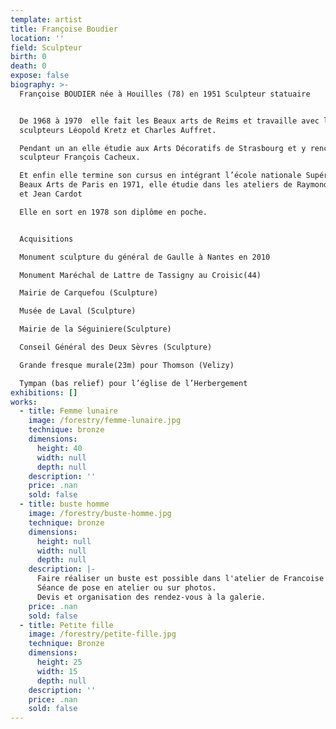 ```yaml
---
template: artist
title: Françoise Boudier
location: ''
field: Sculpteur
birth: 0
death: 0
expose: false
biography: >-
  Françoise BOUDIER née à Houilles (78) en 1951 Sculpteur statuaire


  De 1968 à 1970  elle fait les Beaux arts de Reims et travaille avec les
  sculpteurs Léopold Kretz et Charles Auffret.

  Pendant un an elle étudie aux Arts Décoratifs de Strasbourg et y rencontre le
  sculpteur François Cacheux.

  Et enfin elle termine son cursus en intégrant l’école nationale Supérieure des
  Beaux Arts de Paris en 1971, elle étudie dans les ateliers de Raymond Corbin
  et Jean Cardot

  Elle en sort en 1978 son diplôme en poche. 


  Acquisitions

  Monument sculpture du général de Gaulle à Nantes en 2010 

  Monument Maréchal de Lattre de Tassigny au Croisic(44) 

  Mairie de Carquefou (Sculpture)

  Musée de Laval (Sculpture)

  Mairie de la Séguiniere(Sculpture)

  Conseil Général des Deux Sèvres (Sculpture) 

  Grande fresque murale(23m) pour Thomson (Velizy) 

  Tympan (bas relief) pour l’église de l’Herbergement
exhibitions: []
works:
  - title: Femme lunaire
    image: /forestry/femme-lunaire.jpg
    technique: bronze
    dimensions:
      height: 40
      width: null
      depth: null
    description: ''
    price: .nan
    sold: false
  - title: buste homme
    image: /forestry/buste-homme.jpg
    technique: bronze
    dimensions:
      height: null
      width: null
      depth: null
    description: |-
      Faire réaliser un buste est possible dans l'atelier de Francoise Boudier.
      Séance de pose en atelier ou sur photos.
      Devis et organisation des rendez-vous à la galerie.
    price: .nan
    sold: false
  - title: Petite fille
    image: /forestry/petite-fille.jpg
    technique: Bronze
    dimensions:
      height: 25
      width: 15
      depth: null
    description: ''
    price: .nan
    sold: false
---
```


